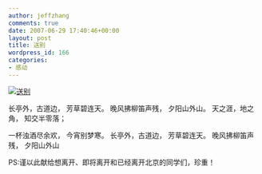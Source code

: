 ```yaml
---
author: jeffzhang
comments: true
date: 2007-06-29 17:40:46+00:00
layout: post
title: 送别
wordpress_id: 166
categories:
- 感动
---
```


[![送别](http://simg.sinajs.cn/blog7style/images/common/sg_trans.gif)](http://photo.blog.sina.com.cn/showpic.html#blogid=57f94311010008ac&url=http://static4.photo.sina.com.cn/orignal/57f9431165a906a253b43)[](http://photo.blog.sina.com.cn/showpic.html#blogid=57f94311010008ac&url=http://static4.photo.sina.com.cn/orignal/57f9431165a906a253b43)

长亭外，古道边，
 芳草碧连天。
 晚风拂柳笛声残，
 夕阳山外山。
 天之涯，地之角，
 知交半零落；

 一杯浊酒尽余欢，
 今宵别梦寒。
 长亭外，古道边，
 芳草碧连天。
 晚风拂柳笛声残，
 夕阳山外山

[](http://photo.blog.sina.com.cn/showpic.html#blogid=57f94311010008ac&url=http://static4.photo.sina.com.cn/orignal/57f9431165a906a253b43)

PS:谨以此献给想离开、即将离开和已经离开北京的同学们，珍重！
